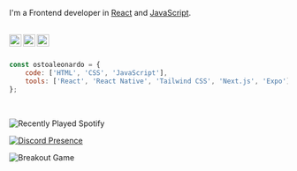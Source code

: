 I'm a Frontend developer in [React](https://reactjs.org) and [JavaScript](https://www.javascript.com/).

<br/>

<div>
<a href="https://ostoaleonardo.vercel.app/">
<img align="left" alt="OstoaLeonardo Portfolio" width="22px" src="https://icongr.am/fontawesome/link.svg?size=128&color=c9d1d9" />
</a>
<a href="https://www.linkedin.com/in/ostoaleonardo/">
<img align="left" alt="OstoaLeonardo LinkedIn" width="22px" src="https://icongr.am/fontawesome/linkedin.svg?size=128&color=c9d1d9" />
</a>
<a href="https://www.behance.net/ostoaleonardo">
<img align="left" alt="OstoaLeonardo Behance" width="22px" src="https://icongr.am/fontawesome/behance.svg?size=128&color=c9d1d9" />
</a>
</div>

<br />
<br />

```javascript
const ostoaleonardo = {
	code: ['HTML', 'CSS', 'JavaScript'],
	tools: ['React', 'React Native', 'Tailwind CSS', 'Next.js', 'Expo'],
};
```

<br />

![Recently Played Spotify](https://spotify-recently-played-github-readme.vercel.app/api)

[![Discord Presence](https://lanyard.cnrad.dev/api/771148579356016650?bg=0d1117&hideProfile=true)](https://discord.com/users/771148579356016650)

<picture>
  <source
    media="(prefers-color-scheme: dark)"
    srcset="https://raw.githubusercontent.com/ostoaleonardo/ostoaleonardo/github-breakout/images/breakout-dark.svg"
  />
  <source
    media="(prefers-color-scheme: light)"
    srcset="https://raw.githubusercontent.com/ostoaleonardo/ostoaleonardo/github-breakout/images/breakout-light.svg"
  />
  <img alt="Breakout Game" />
</picture>
